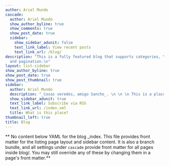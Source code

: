 ```yaml
---
author: Ariel Mundo
cascade:
  author: Ariel Mundo
  show_author_byline: true
  show_comments: true
  show_post_date: true
  sidebar: 
    show_sidebar_adunit: false
    text_link_label: View recent posts
    text_link_url: /blog/
description: "This is a fully featured blog that supports categories, \ntags, series,
  and pagination.\n"
layout: list-sidebar
show_author_byline: true
show_post_date: true
show_post_thumbnail: true
sidebar:
  author: Ariel Mundo
  description: "_Cosas veredes, amigo Sancho_. \n \n \n This is a place where I write my thoughts and experiences about coding (mainly in R), research, and life in general."
  show_sidebar_adunit: true
  text_link_label: Subscribe via RSS
  text_link_url: /index.xml
  title: What is this place?
thumbnail_left: true
title: Blog
---
```


** No content below YAML for the blog _index. This file provides front matter for the listing page layout and sidebar content. It is also a branch bundle, and all settings under `cascade` provide front matter for all pages inside blog/. You may still override any of these by changing them in a page's front matter.**

